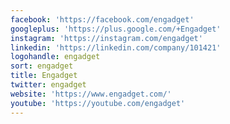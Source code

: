 ```yaml
---
facebook: 'https://facebook.com/engadget'
googleplus: 'https://plus.google.com/+Engadget'
instagram: 'https://instagram.com/engadget'
linkedin: 'https://linkedin.com/company/101421'
logohandle: engadget
sort: engadget
title: Engadget
twitter: engadget
website: 'https://www.engadget.com/'
youtube: 'https://youtube.com/engadget'
---
```

